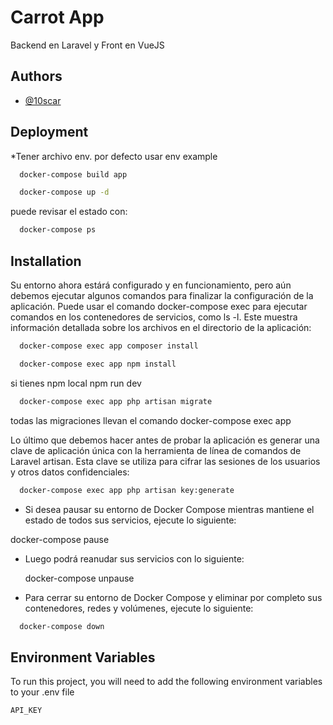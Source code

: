 
# Carrot App

Backend en Laravel y Front en VueJS


## Authors

- [@10scar](https://github.com/10scar)


## Deployment

*Tener archivo env. por defecto usar env example

```bash
  docker-compose build app
```
```bash
  docker-compose up -d
```

puede revisar el estado con:
```bash
  docker-compose ps
```

## Installation
Su entorno ahora estárá configurado y en funcionamiento, pero aún debemos ejecutar algunos comandos para finalizar la configuración de la aplicación. Puede usar el comando docker-compose exec para ejecutar comandos en los contenedores de servicios, como ls -l. Este muestra información detallada sobre los archivos en el directorio de la aplicación:


```bash
  docker-compose exec app composer install
```

```bash
  docker-compose exec app npm install
```
si tienes npm local
npm run dev

```bash
  docker-compose exec app php artisan migrate
```
todas las migraciones llevan el comando docker-compose exec app

Lo último que debemos hacer antes de probar la aplicación es generar una clave de aplicación única con la herramienta de línea de comandos de Laravel artisan. Esta clave se utiliza para cifrar las sesiones de los usuarios y otros datos confidenciales:
```bash
  docker-compose exec app php artisan key:generate
```

* Si desea pausar su entorno de Docker Compose mientras mantiene el estado de todos sus servicios, ejecute lo siguiente:

 docker-compose pause


* Luego podrá reanudar sus servicios con lo siguiente:

  docker-compose unpause

* Para cerrar su entorno de Docker Compose y eliminar por completo sus contenedores, redes y volúmenes, ejecute lo siguiente:
```bash
  docker-compose down
```

## Environment Variables

To run this project, you will need to add the following environment variables to your .env file

`API_KEY`


